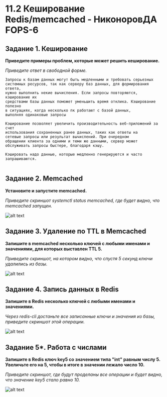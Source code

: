 # 11.2 Кеширование Redis/memcached - НиконоровДА FOPS-6

## Задание 1. Кеширование

**Приведите примеры проблем, которые может решить кеширование.**

*Приведите ответ в свободной форме.*

```
Запросы к базам данных могут быть медленными и требовать серьезных
системных ресурсов, так как серверу баз данных, для формирования ответа,
нужно выполнить некие вычисления. Если запросы повторяются, кэширование их
средствами базы данных поможет уменьшить время отклика. Кэширование полезно
в ситуациях, когда несколько пк работают с базой данных,
выполняя одинаковые запросы

Кэширование позволяет увеличить производительность веб-приложений за счет
использования сохраненных ранее данных, таких как ответы на
сетевые запросы или результат вычислений. При очередном
обращении клиента за одними и теми же данными, сервер может
обслуживать запросы быстере, благодаря кэшу.

Кэшировать надо данные, которые медленно генерируются и часто запрашиваются.
  
```

## Задание 2. Memcached

**Установите и запустите memcached.**

*Приведите скриншот systemctl status memcached,  где будет видно, что memcached запущен.*

![alt text](https://github.com/mxssclxck/hw-11.02/blob/img/1.png)

## Задание 3. Удаление по TTL в Memcached

**Запишите в memcached несколько ключей с любыми именами и значениями, для которых выставлен TTL 5.**

*Приведите скриншот, на котором видно, что спустя 5 секунд ключи удалились из базы.*

![alt text](https://github.com/mxssclxck/hw-11.02/blob/img/2.png)

## Задание 4. Запись данных в Redis

**Запишите в Redis несколько ключей с любыми именами и значениями.**

*Через redis-cli достаньте все записанные ключи и значения из базы, приведите скриншот этой операции.*

![alt text](https://github.com/mxssclxck/hw-11.02/blob/img/3.png)

## Задание 5*. Работа с числами

**Запишите в Redis ключ key5 со значением типа "int" равным числу 5.** 
**Увеличьте его на 5, чтобы в итоге в значении лежало число 10.**

*Приведите скриншот, где будут проделаны все операции и*
*будет видно, что значение key5 стало равно 10.*

![alt text](https://github.com/mxssclxck/hw-11.02/blob/img/4.png)
